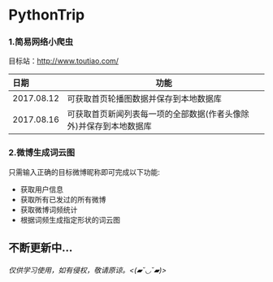 # PythonTrip
### 1.简易网络小爬虫

目标站：http://www.toutiao.com/

| 日期         | 功能                                 |
| :--------- | ---------------------------------- |
| 2017.08.12 | 可获取首页轮播图数据并保存到本地数据库                |
| 2017.08.16 | 可获取首页新闻列表每一项的全部数据(作者头像除外)并保存到本地数据库 |

### 2.微博生成词云图

只需输入正确的目标微博昵称即可完成以下功能:

* 获取用户信息
* 获取所有已发过的所有微博
* 获取微博词频统计
* 根据词频生成指定形状的词云图



## 不断更新中...

###### 仅供学习使用，如有侵权，敬请原谅。<(▰˘◡˘▰)>